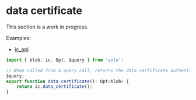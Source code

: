 # data certificate

This section is a work in progress.

Examples:

-   [ic_api](https://github.com/demergent-labs/azle/tree/main/examples/ic_api)

```typescript
import { blob, ic, Opt, $query } from 'azle';

// When called from a query call, returns the data certificate authenticating certified_data set by this canister. Returns None if not called from a query call.
$query;
export function data_certificate(): Opt<blob> {
    return ic.data_certificate();
}
```
